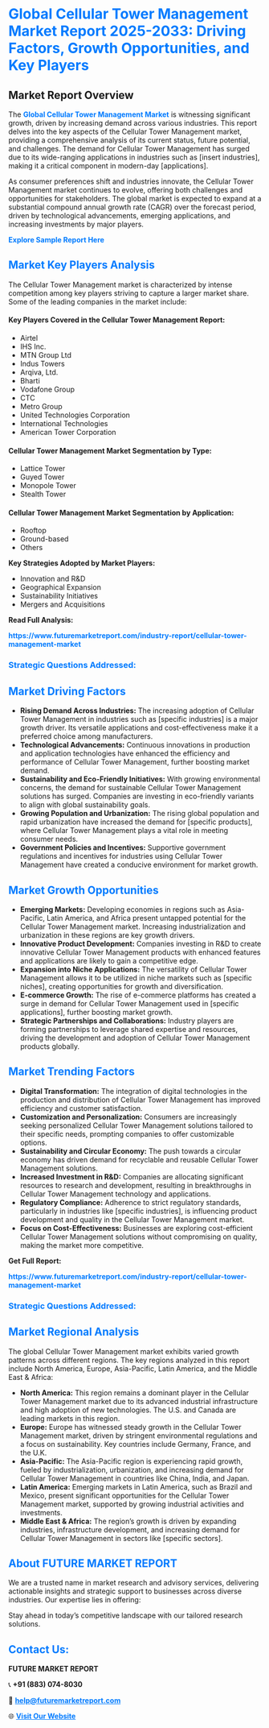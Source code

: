 <h1 style="color: #007BFF;">Global Cellular Tower Management Market Report 2025-2033: Driving Factors, Growth Opportunities, and Key Players</h1>

<section id="overview">
<h2>Market Report Overview</h2>
<p>The <a href="https://www.futuremarketreport.com/industry-report/cellular-tower-management-market" style="color: #007BFF; text-decoration: none;"><strong>Global Cellular Tower Management Market</strong></a> is witnessing significant growth, driven by increasing demand across various industries. This report delves into the key aspects of the Cellular Tower Management market, providing a comprehensive analysis of its current status, future potential, and challenges. The demand for Cellular Tower Management has surged due to its wide-ranging applications in industries such as [insert industries], making it a critical component in modern-day [applications].</p>
<p>As consumer preferences shift and industries innovate, the Cellular Tower Management market continues to evolve, offering both challenges and opportunities for stakeholders. The global market is expected to expand at a substantial compound annual growth rate (CAGR) over the forecast period, driven by technological advancements, emerging applications, and increasing investments by major players.</p>
</section>

<section id="overview">
<p><a href="https://www.futuremarketreport.com/request-sample/reportId=47447" style="color: #007BFF; text-decoration: none;"><strong>Explore Sample Report Here</strong></a></p>
</section>

<section id="key-players">
<h2 style="color: #007BFF;">Market Key Players Analysis</h2>
<p>The Cellular Tower Management market is characterized by intense competition among key players striving to capture a larger market share. Some of the leading companies in the market include:</p>
<h4>Key Players Covered in the Cellular Tower Management Report:</h4>
<ul><li>Airtel</li><li>IHS Inc.</li><li>MTN Group Ltd</li><li>Indus Towers</li><li>Arqiva, Ltd.</li><li>Bharti</li><li>Vodafone Group</li><li>CTC</li><li>Metro Group</li><li>United Technologies Corporation</li><li>International Technologies</li><li>American Tower Corporation</li></ul>
<h4>Cellular Tower Management Market Segmentation by Type:</h4>
<ul><li>Lattice Tower</li><li>Guyed Tower</li><li>Monopole Tower</li><li>Stealth Tower</li></ul>

<h4>Cellular Tower Management Market Segmentation by Application:</h4>
<ul><li>Rooftop</li><li>Ground-based</li><li>Others</li></ul>
<p><strong>Key Strategies Adopted by Market Players:</strong></p>
<ul>
<li>Innovation and R&D</li>
<li>Geographical Expansion</li>
<li>Sustainability Initiatives</li>
<li>Mergers and Acquisitions</li>
</ul>
</section>

<section>
<p><strong>Read Full Analysis: </strong></p><a href="https://www.futuremarketreport.com/industry-report/cellular-tower-management-market" style="color: #007BFF; text-decoration: none;"><strong>https://www.futuremarketreport.com/industry-report/cellular-tower-management-market</strong></a>
<h3 style="color: #007BFF;">Strategic Questions Addressed:</h3>
</section>

<section id="driving-factors">
<h2 style="color: #007BFF;">Market Driving Factors</h2>
<ul>
<li><strong>Rising Demand Across Industries:</strong> The increasing adoption of Cellular Tower Management in industries such as [specific industries] is a major growth driver. Its versatile applications and cost-effectiveness make it a preferred choice among manufacturers.</li>
<li><strong>Technological Advancements:</strong> Continuous innovations in production and application technologies have enhanced the efficiency and performance of Cellular Tower Management, further boosting market demand.</li>
<li><strong>Sustainability and Eco-Friendly Initiatives:</strong> With growing environmental concerns, the demand for sustainable Cellular Tower Management solutions has surged. Companies are investing in eco-friendly variants to align with global sustainability goals.</li>
<li><strong>Growing Population and Urbanization:</strong> The rising global population and rapid urbanization have increased the demand for [specific products], where Cellular Tower Management plays a vital role in meeting consumer needs.</li>
<li><strong>Government Policies and Incentives:</strong> Supportive government regulations and incentives for industries using Cellular Tower Management have created a conducive environment for market growth.</li>
</ul>
</section>

<section id="growth-opportunities">
<h2 style="color: #007BFF;">Market Growth Opportunities</h2>
<ul>
<li><strong>Emerging Markets:</strong> Developing economies in regions such as Asia-Pacific, Latin America, and Africa present untapped potential for the Cellular Tower Management market. Increasing industrialization and urbanization in these regions are key growth drivers.</li>
<li><strong>Innovative Product Development:</strong> Companies investing in R&D to create innovative Cellular Tower Management products with enhanced features and applications are likely to gain a competitive edge.</li>
<li><strong>Expansion into Niche Applications:</strong> The versatility of Cellular Tower Management allows it to be utilized in niche markets such as [specific niches], creating opportunities for growth and diversification.</li>
<li><strong>E-commerce Growth:</strong> The rise of e-commerce platforms has created a surge in demand for Cellular Tower Management used in [specific applications], further boosting market growth.</li>
<li><strong>Strategic Partnerships and Collaborations:</strong> Industry players are forming partnerships to leverage shared expertise and resources, driving the development and adoption of Cellular Tower Management products globally.</li>
</ul>
</section>

<section id="trending-factors">
<h2 style="color: #007BFF;">Market Trending Factors</h2>
<ul>
<li><strong>Digital Transformation:</strong> The integration of digital technologies in the production and distribution of Cellular Tower Management has improved efficiency and customer satisfaction.</li>
<li><strong>Customization and Personalization:</strong> Consumers are increasingly seeking personalized Cellular Tower Management solutions tailored to their specific needs, prompting companies to offer customizable options.</li>
<li><strong>Sustainability and Circular Economy:</strong> The push towards a circular economy has driven demand for recyclable and reusable Cellular Tower Management solutions.</li>
<li><strong>Increased Investment in R&D:</strong> Companies are allocating significant resources to research and development, resulting in breakthroughs in Cellular Tower Management technology and applications.</li>
<li><strong>Regulatory Compliance:</strong> Adherence to strict regulatory standards, particularly in industries like [specific industries], is influencing product development and quality in the Cellular Tower Management market.</li>
<li><strong>Focus on Cost-Effectiveness:</strong> Businesses are exploring cost-efficient Cellular Tower Management solutions without compromising on quality, making the market more competitive.</li>
</ul>
</section>

<section>
<p><strong>Get Full Report: </strong></p><a href="https://www.futuremarketreport.com/industry-report/cellular-tower-management-market" style="color: #007BFF; text-decoration: none;"><strong>https://www.futuremarketreport.com/industry-report/cellular-tower-management-market</strong></a>
<h3 style="color: #007BFF;">Strategic Questions Addressed:</h3>
</section>


<section id="regional-analysis">
<h2 style="color: #007BFF;">Market Regional Analysis</h2>
<p>The global Cellular Tower Management market exhibits varied growth patterns across different regions. The key regions analyzed in this report include North America, Europe, Asia-Pacific, Latin America, and the Middle East & Africa:</p>
<ul>
<li><strong>North America:</strong> This region remains a dominant player in the Cellular Tower Management market due to its advanced industrial infrastructure and high adoption of new technologies. The U.S. and Canada are leading markets in this region.</li>
<li><strong>Europe:</strong> Europe has witnessed steady growth in the Cellular Tower Management market, driven by stringent environmental regulations and a focus on sustainability. Key countries include Germany, France, and the U.K.</li>
<li><strong>Asia-Pacific:</strong> The Asia-Pacific region is experiencing rapid growth, fueled by industrialization, urbanization, and increasing demand for Cellular Tower Management in countries like China, India, and Japan.</li>
<li><strong>Latin America:</strong> Emerging markets in Latin America, such as Brazil and Mexico, present significant opportunities for the Cellular Tower Management market, supported by growing industrial activities and investments.</li>
<li><strong>Middle East & Africa:</strong> The region’s growth is driven by expanding industries, infrastructure development, and increasing demand for Cellular Tower Management in sectors like [specific sectors].</li>
</ul>
</section>

<footer>
<h2 style="color: #007BFF;">About FUTURE MARKET REPORT</h2>
<p>We are a trusted name in market research and advisory services, delivering actionable insights and strategic support to businesses across diverse industries. Our expertise lies in offering:</p>

<p>Stay ahead in today’s competitive landscape with our tailored research solutions.</p>

<h2 style="color: #007BFF;">Contact Us:</h2>
<p><strong>FUTURE MARKET REPORT</strong></p>
<p>📞 <strong>+91 (883) 074-8030</strong></p>
<p>📧 <strong><a href="mailto:help@futuremarketreport.com" style="color: #007BFF;">help@futuremarketreport.com</a></strong></p>
<p>🌐 <strong><a href="https://www.futuremarketreport.com/" style="color: #007BFF;">Visit Our Website</a></strong></p>
</footer>